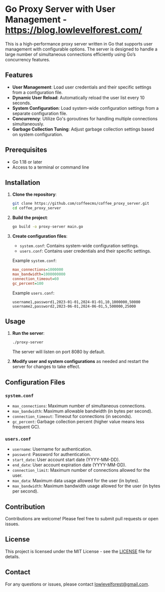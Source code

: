 # Go Proxy Server with User Management - https://blog.lowlevelforest.com/

This is a high-performance proxy server written in Go that supports user management with configurable options. The server is designed to handle a large number of simultaneous connections efficiently using Go’s concurrency features.

## Features

- **User Management**: Load user credentials and their specific settings from a configuration file.
- **Dynamic User Reload**: Automatically reload the user list every 10 seconds.
- **System Configuration**: Load system-wide configuration settings from a separate configuration file.
- **Concurrency**: Utilize Go's goroutines for handling multiple connections simultaneously.
- **Garbage Collection Tuning**: Adjust garbage collection settings based on system configuration.

## Prerequisites

- Go 1.18 or later
- Access to a terminal or command line

## Installation

1. **Clone the repository**:
   ```bash
   git clone https://github.com/coffeecms/coffee_proxy_server.git
   cd coffee_proxy_server
   ```

2. **Build the project**:
   ```bash
   go build -o proxy-server main.go
   ```

3. **Create configuration files**:
   - `system.conf`: Contains system-wide configuration settings.
   - `users.conf`: Contains user credentials and their specific settings.

   Example `system.conf`:
   ```ini
   max_connections=1000000
   max_bandwidth=1000000000
   connection_timeout=60
   gc_percent=100
   ```

   Example `users.conf`:
   ```csv
   username1,password1,2023-01-01,2024-01-01,10,1000000,50000
   username2,password2,2023-06-01,2024-06-01,5,500000,25000
   ```

## Usage

1. **Run the server**:
   ```bash
   ./proxy-server
   ```

   The server will listen on port 8080 by default.

2. **Modify user and system configurations** as needed and restart the server for changes to take effect.

## Configuration Files

### `system.conf`

- `max_connections`: Maximum number of simultaneous connections.
- `max_bandwidth`: Maximum allowable bandwidth (in bytes per second).
- `connection_timeout`: Timeout for connections (in seconds).
- `gc_percent`: Garbage collection percent (higher value means less frequent GC).

### `users.conf`

- `username`: Username for authentication.
- `password`: Password for authentication.
- `start_date`: User account start date (YYYY-MM-DD).
- `end_date`: User account expiration date (YYYY-MM-DD).
- `connection_limit`: Maximum number of connections allowed for the user.
- `max_data`: Maximum data usage allowed for the user (in bytes).
- `max_bandwidth`: Maximum bandwidth usage allowed for the user (in bytes per second).

## Contribution

Contributions are welcome! Please feel free to submit pull requests or open issues.

## License

This project is licensed under the MIT License - see the [LICENSE](LICENSE) file for details.

## Contact

For any questions or issues, please contact [lowlevelforest@gmail.com](mailto:lowlevelforest@gmail.com).
